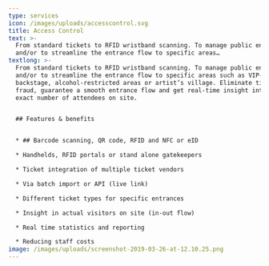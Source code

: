 ```yaml
---
type: services
icon: /images/uploads/accesscontrol.svg
title: Access Control
text: >-
  From standard tickets to RFID wristband scanning. To manage public entrances
  and/or to streamline the entrance flow to specific areas…
textlong: >-
  From standard tickets to RFID wristband scanning. To manage public entrances
  and/or to streamline the entrance flow to specific areas such as VIP-decks,
  backstage, alcohol-restricted areas or artist’s village. Eliminate ticket
  fraud, guarantee a smooth entrance flow and get real-time insight into the
  exact number of attendees on site.


  ## Features & benefits


  * ## Barcode scanning, QR code, RFID and NFC or eID

  * Handhelds, RFID portals or stand alone gatekeepers

  * Ticket integration of multiple ticket vendors

  * Via batch import or API (live link)

  * Different ticket types for specific entrances

  * Insight in actual visitors on site (in-out flow)

  * Real time statistics and reporting

  * Reducing staff costs
image: /images/uploads/screenshot-2019-03-26-at-12.10.25.png
---
```


